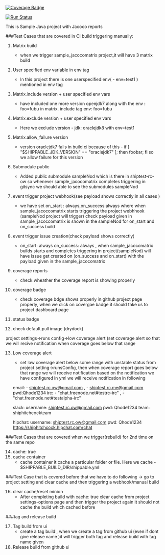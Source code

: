 [![Coverage Badge](https://rcapi.shippable.com/projects/58931fae59ff230f005a7d34/coverageBadge?branch=master)](https://rc.shippable.com/projects/58931fae59ff230f005a7d34)

[![Run Status](https://rcapi.shippable.com/projects/58931fae59ff230f005a7d34/badge?branch=master)](https://rcapp.shippable.com/github/shiptest-rc-ow/coretest_matrixbuildJav)

This is Sample Java project with Jacoco reports
 


###Test Cases that are covered in CI build triggering manually:


1. Matrix build    
     -  when we trigger sample_jacocomatrix project,it will have 3 matrix build 

2. User specified env variable in env tag    
     -  In this project there is one userspecified env( - env=test1 )  mentioned in env tag
   
3. Matrix.include version + user specified env vars     
     - have included one more version openjdk7 along with the env : foo=fubu in matrix. include tag
       env: foo=fubu
4. Matrix.exclude version + user specified env vars 
      - Here we exclude version - jdk: oraclejdk8 with env=test1

5. Matrix.allow_failure version     
   - version oraclejdk7 fails in build ci because of this - if [ "$SHIPPABLE_JDK_VERSION" == "oraclejdk7" ]; then foobar; fi
     so we allow failure for this version 

6. Submodule public    
   - Added public submodule sampleNod which is there in shiptest-rc-ow 
     so whenever sample_jacocomatrix  completes triggering in gitsync we should able to see the submodules sampleNod

7. event trigger project webhook(see payload shows correctly in all cases )    
    - we have set on_start : always,on_success:always where when sample_jacoccomatrix starts  triggering the project webhhook (sampleNod project will  trigger) check payload given in sample_jacoccomatrix is shown in the sampleNod for on_start and on_success build 
 
8. event trigger issue creation(check payload shows correctly)    
    - on_start: always on_success: always , when sample_jacocomatrix builds starts and completes triggering in project(sampleNod) will have issue get created on (on_success and on_start) with the payload given in the sample_jacocomatrix

9. coverage reports    
    - check wheather the coverage report is showing properly 
10. coverage badge
    - check coverage bdge shows properly in github project page properly, when we click on covergae badge it should take us to project dashboard page
    
11. status badge
12. check default pull image (drydock) 
  
 project settings->runs config->low coverage alert (set coverage alert so that we will recive notification when coverage goes below that range 
  
13. Low coverage alert    
     - set low coverage alert below some range with unstable status from project setting->runsConfig, then when coverage report  goes below that range we will receive notification based on the notification we have configured in yml
     we will receive notification in following 

     email:  - shiptest.rc.ow@gmail.com ,
             - shiptest.rc.me@gmail.com
              pwd:Qhode1234
     irc:    - "chat.freenode.net#testrc-irc" , 
             - "chat.freenode.net#testalpha-irc"

     slack:   username: shiptest.rc.ow@gmail.com
              pwd: Qhode1234
              team: shiphitchcockteam 

     hipchat: username: shiptest.rc.ow@gmail.com
              pwd: Qhode1234
              https://shiphitchcock.hipchat.com/chat




 ###Test Cases that are covered when we trigger(rebuild) for 2nd time on the same repo

   
14. cache: true    
15. cache container    
    - cache container it cache a particular folder or file. Here we cache  - $SHIPPABLE_BUILD_DIR/shippable.yml




 ###Test Case that is covered before that we have to do following -> go to project setting and clear cache and then triggering a webhook/manual build

16. clear cache/reset minion    
    - After completing build with cache: true clear cache from project settings-options page and then trigger the project again 
     it should not cache the build which cached before     
     
 ###tag and release build 
     
17. Tag build from ui 
    - create a tag build , when we create a tag  from github ui (even if dont give release name )it will trigger          both tag and release build with tag name given    
18. Release build from github ui

